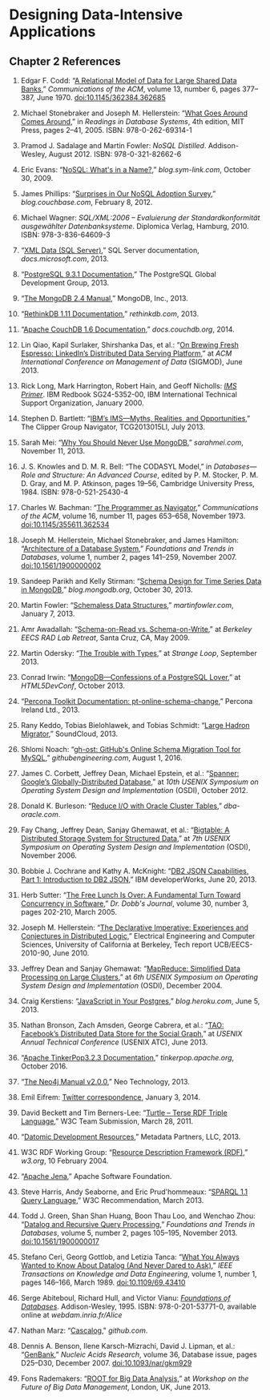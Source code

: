 Designing Data-Intensive Applications
=====================================

Chapter 2 References
--------------------

1.  Edgar F. Codd:
    “[A Relational Model of Data for Large Shared Data Banks](https://www.seas.upenn.edu/~zives/03f/cis550/codd.pdf),” *Communications of the ACM*, volume 13, number
    6, pages 377–387, June 1970.
    [doi:10.1145/362384.362685](http://dx.doi.org/10.1145/362384.362685)

1.  Michael Stonebraker and Joseph M. Hellerstein:
    “[What Goes Around Comes Around](http://mitpress2.mit.edu/books/chapters/0262693143chapm1.pdf),”
    in *Readings in Database Systems*, 4th edition, MIT Press, pages 2–41, 2005.
    ISBN: 978-0-262-69314-1

1.  Pramod J. Sadalage and
    Martin Fowler: *NoSQL Distilled*. Addison-Wesley, August 2012. ISBN:
    978-0-321-82662-6

1.  Eric Evans:
    “[NoSQL: What's in a Name?](https://web.archive.org/web/20190623045155/http://blog.sym-link.com/2009/10/30/nosql_whats_in_a_name.html),” *blog.sym-link.com*, October 30, 2009.

1.  James Phillips:
      “[Surprises in Our NoSQL   Adoption Survey](http://blog.couchbase.com/nosql-adoption-survey-surprises),” *blog.couchbase.com*, February 8, 2012.

1.  Michael Wagner:
      *SQL/XML:2006 – Evaluierung der Standardkonformität ausgewählter Datenbanksysteme*.
      Diplomica Verlag, Hamburg, 2010. ISBN: 978-3-836-64609-3

1.  “[XML Data (SQL Server)](https://docs.microsoft.com/en-us/sql/relational-databases/xml/xml-data-sql-server?view=sql-server-ver15),” SQL Server documentation, *docs.microsoft.com*, 2013.

1.  “[PostgreSQL   9.3.1 Documentation](http://www.postgresql.org/docs/9.3/static/index.html),” The PostgreSQL Global Development Group, 2013.

1.  “[The MongoDB 2.4 Manual](http://docs.mongodb.org/manual/),” MongoDB, Inc., 2013.

1.  “[RethinkDB 1.11 Documentation](http://www.rethinkdb.com/docs/),” *rethinkdb.com*, 2013.

1.  “[Apache CouchDB 1.6 Documentation](http://docs.couchdb.org/en/latest/),” *docs.couchdb.org*, 2014.

1.  Lin Qiao, Kapil Surlaker, Shirshanka Das, et al.:
    “[On Brewing Fresh Espresso: LinkedIn’s Distributed Data Serving Platform](http://www.slideshare.net/amywtang/espresso-20952131),” at *ACM International Conference on Management
    of Data* (SIGMOD), June 2013.

1.  Rick Long, Mark Harrington, Robert Hain, and Geoff Nicholls:
    [*IMS Primer*](http://www.redbooks.ibm.com/redbooks/pdfs/sg245352.pdf).
    IBM Redbook SG24-5352-00, IBM International Technical Support Organization, January 2000.

1.  Stephen D. Bartlett:
    “[IBM’s IMS—Myths, Realities, and Opportunities](https://public.dhe.ibm.com/software/data/ims/pdf/TCG2013015LI.pdf),” The Clipper Group Navigator, TCG2013015LI, July 2013.

1.  Sarah Mei:
    “[Why You Should Never Use MongoDB](https://web.archive.org/web/20250418031711/http://www.sarahmei.com/blog/2013/11/11/why-you-should-never-use-mongodb/),”
    *sarahmei.com*, November 11, 2013.

1.  J. S. Knowles and D. M. R. Bell:
    “The CODASYL Model,” in *Databases—Role and Structure: An Advanced Course*, edited by P. M.
    Stocker, P. M. D. Gray, and M. P. Atkinson, pages 19–56, Cambridge University Press, 1984. ISBN:
    978-0-521-25430-4

1.  Charles W. Bachman:
    “[The Programmer as Navigator](http://dl.acm.org/citation.cfm?id=362534),”
    *Communications of the ACM*, volume 16, number 11, pages 653–658, November 1973.
    [doi:10.1145/355611.362534](http://dx.doi.org/10.1145/355611.362534)

1.  Joseph M. Hellerstein, Michael Stonebraker, and James Hamilton:
    “[Architecture of a Database System](http://db.cs.berkeley.edu/papers/fntdb07-architecture.pdf),”
    *Foundations and Trends in Databases*, volume 1, number 2, pages 141–259, November 2007.
    [doi:10.1561/1900000002](http://dx.doi.org/10.1561/1900000002)

1.  Sandeep Parikh and Kelly Stirman:
    “[Schema Design for Time Series Data in MongoDB](https://web.archive.org/web/20190515093052/https://www.mongodb.com/blog/post/schema-design-for-time-series-data-in-mongodb),” *blog.mongodb.org*, October 30, 2013.

1.  Martin Fowler:
    “[Schemaless Data Structures](http://martinfowler.com/articles/schemaless/),”
    *martinfowler.com*, January 7, 2013.

1.  Amr Awadallah:
    “[Schema-on-Read vs. Schema-on-Write](http://www.slideshare.net/awadallah/schemaonread-vs-schemaonwrite),” at *Berkeley EECS RAD Lab Retreat*, Santa Cruz, CA, May 2009.

1.  Martin Odersky:
    “[The Trouble with Types](http://www.infoq.com/presentations/data-types-issues),”
    at *Strange Loop*, September 2013.

1.  Conrad Irwin:
    “[MongoDB—Confessions of a PostgreSQL Lover](https://speakerdeck.com/conradirwin/mongodb-confessions-of-a-postgresql-lover),” at *HTML5DevConf*, October 2013.

1.  “[Percona Toolkit Documentation: pt-online-schema-change](http://www.percona.com/doc/percona-toolkit/2.2/pt-online-schema-change.html),” Percona Ireland Ltd., 2013.

1.  Rany Keddo, Tobias Bielohlawek, and Tobias Schmidt:
    “[Large Hadron Migrator](https://github.com/soundcloud/lhm),” SoundCloud, 2013.

1.  Shlomi Noach:
    “[gh-ost: GitHub's Online Schema Migration Tool for MySQL](http://githubengineering.com/gh-ost-github-s-online-migration-tool-for-mysql/),” *githubengineering.com*, August 1, 2016.

1.  James C. Corbett, Jeffrey Dean, Michael Epstein, et al.:
    “[Spanner: Google’s Globally-Distributed Database](https://research.google/pubs/pub39966/),”
    at *10th USENIX Symposium on Operating System Design and Implementation* (OSDI),
    October 2012.

1.  Donald K. Burleson:
    “[Reduce I/O with Oracle Cluster Tables](https://web.archive.org/web/20231207233228/http://www.dba-oracle.com/oracle_tip_hash_index_cluster_table.htm),” *dba-oracle.com*.

1.  Fay Chang, Jeffrey Dean, Sanjay Ghemawat, et al.:
    “[Bigtable: A Distributed Storage System for Structured Data](https://research.google/pubs/pub27898/),” at *7th USENIX Symposium on Operating System Design and
    Implementation* (OSDI), November 2006.

1.  Bobbie J. Cochrane and Kathy A. McKnight:
    “[DB2 JSON Capabilities, Part 1: Introduction to DB2 JSON](https://web.archive.org/web/20180516203043/https://www.ibm.com/developerworks/data/library/techarticle/dm-1306nosqlforjson1/),” IBM developerWorks, June 20, 2013.

1.  Herb Sutter:
    “[The Free Lunch Is Over: A Fundamental Turn Toward Concurrency in Software](http://www.gotw.ca/publications/concurrency-ddj.htm),” *Dr. Dobb's Journal*,
    volume 30, number 3, pages 202-210, March 2005.

1.  Joseph M. Hellerstein:
    “[The Declarative Imperative: Experiences and Conjectures in Distributed Logic](http://www.eecs.berkeley.edu/Pubs/TechRpts/2010/EECS-2010-90.pdf),” Electrical Engineering and
    Computer Sciences, University of California at Berkeley, Tech report UCB/EECS-2010-90, June
    2010.

1.  Jeffrey Dean and Sanjay Ghemawat:
    “[MapReduce: Simplified Data Processing on Large Clusters](https://research.google/pubs/pub62/),” at *6th USENIX Symposium on Operating System Design and
    Implementation* (OSDI), December 2004.

1.  Craig Kerstiens:
    “[JavaScript in Your Postgres](https://blog.heroku.com/javascript_in_your_postgres),”
    *blog.heroku.com*, June 5, 2013.

1.  Nathan Bronson, Zach Amsden, George Cabrera, et al.:
    “[TAO: Facebook’s Distributed Data Store for the Social Graph](https://www.usenix.org/conference/atc13/technical-sessions/presentation/bronson),” at
    *USENIX Annual Technical Conference* (USENIX ATC), June 2013.

1.  “[Apache TinkerPop3.2.3 Documentation](http://tinkerpop.apache.org/docs/3.2.3/reference/),” *tinkerpop.apache.org*, October 2016.

1.  “[The Neo4j Manual v2.0.0](http://docs.neo4j.org/chunked/2.0.0/index.html),”
    Neo Technology, 2013.

1.  Emil Eifrem:
    [Twitter correspondence](https://twitter.com/emileifrem/status/419107961512804352), January 3, 2014.

1.  David Beckett and Tim Berners-Lee:
    “[Turtle – Terse RDF Triple Language](http://www.w3.org/TeamSubmission/turtle/),”
    W3C Team Submission, March 28, 2011.

1.  “[Datomic Development Resources](http://docs.datomic.com/),” Metadata Partners, LLC, 2013.

1.  W3C RDF Working Group:
    “[Resource Description Framework (RDF)](http://www.w3.org/RDF/),”
    *w3.org*, 10 February 2004.

1.  “[Apache Jena](http://jena.apache.org/),”
    Apache Software Foundation.

1.  Steve Harris, Andy Seaborne, and Eric
    Prud'hommeaux: “[SPARQL 1.1 Query Language](http://www.w3.org/TR/sparql11-query/),”
    W3C Recommendation, March 2013.

1.  Todd J. Green, Shan Shan Huang, Boon Thau Loo, and Wenchao Zhou:
    “[Datalog and Recursive Query Processing](http://blogs.evergreen.edu/sosw/files/2014/04/Green-Vol5-DBS-017.pdf),” *Foundations and Trends in Databases*,
    volume 5, number 2, pages 105–195, November 2013.
    [doi:10.1561/1900000017](http://dx.doi.org/10.1561/1900000017)

1.  Stefano Ceri, Georg Gottlob, and Letizia Tanca:
    “[What You Always Wanted to Know About Datalog (And Never Dared to Ask)](https://www.researchgate.net/profile/Letizia_Tanca/publication/3296132_What_you_always_wanted_to_know_about_Datalog_and_never_dared_to_ask/links/0fcfd50ca2d20473ca000000.pdf),” *IEEE
    Transactions on Knowledge and Data Engineering*, volume 1, number 1, pages 146–166, March 1989.
    [doi:10.1109/69.43410](http://dx.doi.org/10.1109/69.43410)

1.  Serge Abiteboul, Richard Hull, and Victor Vianu:
    [*Foundations of Databases*](http://webdam.inria.fr/Alice/). Addison-Wesley, 1995.
    ISBN: 978-0-201-53771-0, available online at *webdam.inria.fr/Alice*

1.  Nathan Marz:
    “[Cascalog](https://github.com/nathanmarz/cascalog)," *github.com*.

1.  Dennis A. Benson,
      Ilene Karsch-Mizrachi, David J. Lipman, et al.:
      “[GenBank](https://academic.oup.com/nar/article/36/suppl_1/D25/2507746),”
      *Nucleic Acids Research*, volume 36, Database issue, pages D25–D30, December 2007.
      [doi:10.1093/nar/gkm929](http://dx.doi.org/10.1093/nar/gkm929)

1.  Fons Rademakers:
      “[ROOT for Big Data Analysis](https://indico.cern.ch/event/246453/contributions/1566610/attachments/423154/587535/ROOT-BigData-Analysis-London-2013.pdf),” at *Workshop on the Future of Big Data Management*,
      London, UK, June 2013.

